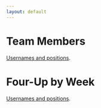 ```yaml
---
layout: default
---
```


# Team Members
[Usernames and positions](team_members.md).

# Four-Up by Week
[Usernames and positions](fourup.md).

